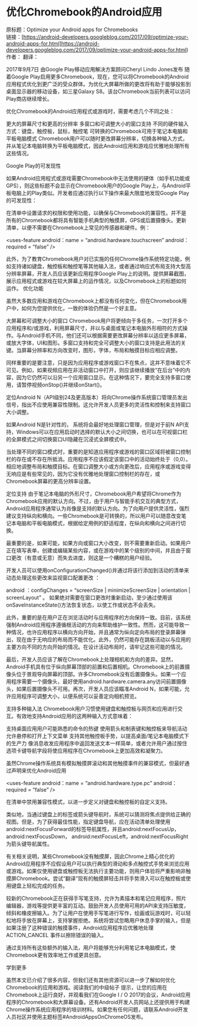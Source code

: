 # 优化Chromebook的Android应用

原标题：Optimize your Android apps for Chromebooks  
链接：[https://android-developers.googleblog.com/2017/09/optimize-your-android-apps-for.html]https://android-developers.googleblog.com/2017/09/optimize-your-android-apps-for.html)  
作者：
翻译：[]()  


2017年9月7日
由Google Play移动应用解决方案顾问Cheryl Lindo Jones发布
随着Google Play启用更多Chromebook，现在，您可以将Chromebook的Android应用程式优化到更广泛的受众群体。为优化大屏幕所做的更改将有助于能够投影到桌面显示器的移动设备，如三星Galaxy S8。该台Chromebook当前列表可以访问Play商店继续增长。

优化Chromebook的Android应用程式或游戏时，需要考虑几个不同之处：

更大的屏幕尺寸和更高的分辨率
多窗口和可调整大小的窗口支持
不同的硬件输入方式：键盘，触控板，鼠标，触控笔
可转换的Chromebook可用于笔记本电脑和平板电脑模式
Chromebook用户可以随时更改屏幕分辨率，切换各种输入方式，并从笔记本电脑转换为平板电脑模式，因此Android应用和游戏应优雅地处理所有这些情况。

Google Play的可发现性

如果Android应用程式或游戏需要Chromebook中无法使用的硬体（如手机功能或GPS），则这些标题不会显示在Chromebook用户的Google Play上，与Android平板电脑上的Play类似。开发者应通过执行以下操作来最大限度地发现Google Play的可发现性：

在清单中设置请求的权限和使用功能，以确保与Chromebook的兼容性。并不是所有的Chromebook都将具有智能手机典型的触摸屏，GPS或后置摄像头。更新清单，以便不需要在Chromebook上常见的传感器和硬件。例：

<uses-feature android：name = “android.hardware.touchscreen” android：required = “false” /> 
     
此外，为了教育Chromebook用户对已实施的任何Chrome操作系统特定功能，例如支持诸如键盘，触控板和触控笔等其他输入法，或者通过响应式布局支持大型高分辨率屏幕，开发人员应该更新应用程序Google Play上的说明。提供屏幕截图，展示应用程式或游戏在较大屏幕上的运作情况，以及Chromebook上的标题如何运作。
优化功能

虽然大多数应用和游戏在Chromebook上都没有任何变化，但在Chromebook用户中，如何为您提供优化，一致的体验仍然是一个好主意。

大屏幕和可调整大小的窗口
Chromebook用户将更倾向于多任务，一次打开多个应用程序和/或游戏，利用屏幕尺寸，并以与桌面或笔记本电脑外形相符的方式操作。与Android手机不同，他们还可以根据需要更改屏幕分辨率以适应更多屏幕，或放大字体，UI和图形。多窗口支持和完全可调整大小的窗口支持是此用法的关键。当屏幕分辨率和方向改变时，图形，字体，布局和触摸目标应相应调整。

同样重要的是要注意，只是因为应用程序或游戏窗口不在焦点，这并不意味着它不可见。例如，如果视频应用在非活动窗口中打开，则应该继续播放“在后台”中的内容，因为它仍然可以沿另一个应用窗口显示。在这种情况下，要完全支持多窗口使用，请暂停视频onStop()并继续onStart()。

定位Android N（API级别24及更高版本）将向Chrome操作系统窗口管理员发出信号，指出不应使用兼容性限制。这允许开发人员更多的灵活性和控制来支持窗口大小调整。


如果Android N是针对性的， 系统将会最好地处理窗口管理，但是对于前N API支持，Windows可以在应用启动时选择的默认大小之间切换，也可以在可视窗口栏的全屏模式之间切换窗口UI隐藏在沉浸式全屏模式中。

当处理不同的窗口模式时，重要的是知道应用程序或游戏的窗口区域将被窗口控制栏的存在或不存在所抵消。应用程序不应该假定该窗口中的活动始终处于（0,0）。相应地调整布局和触摸目标。在窗口调整大小或方向更改后，应用程序或游戏变得无响应是有些常见的，因为它没有优雅地处理窗口控制栏的存在，或Chromebook屏幕的更高分辨率设置。

定位支持
由于笔记本电脑的外形尺寸，Chromebook用户希望将Chrome作为Chromebook应用的默认方向。不过，由于用户与智能手机交互的典型方式，Android应用程序通常认为肖像是支持的默认方向。为了向用户提供灵活性，强烈建议支持纵向和横向。一些Chromebook是可转换的，所以用户可以随意改变笔记本电脑和平板电脑模式，根据给定用例的舒适程度，在纵向和横向之间进行切换。

最重要的是，如果可能，如果方向或窗口大小改变，则不需要重新启动。如果用户正在填写表单，创建或编辑某些内容，或在游戏中的某个级别的中间，并且由于窗口更改（有意或无意）而失去进度，则这是一个糟糕的用户经验。

开发人员可以使用onConfigurationChanged()并通过将该行添加到活动的清单来动态处理这些更改来监视窗口配置更改 ：

android ：configChanges = “screenSize | minimizeScreenSize | orientation | screenLayout” 。
如果绝对需要在窗口更改时重新启动，至少通过使用该onSaveInstanceState()方法恢复状态，以使工作或状态不会丢失。

此外，重要的是在用户正在浏览活动时与应用程序的方向保持一致。目前，该系统强制Android应用程序遵循根活动的方向来帮助维护一致性。然而，这可能导致一种情况，也许应用程序以横向方向开始，并且通常为纵向定向布局的登录屏幕弹出，现在由于无响应的布局而不能优化。此外，仍然可能存在跳板活动以与应用的主要方向不同的方向开始的情况。在设计活动布局时，请牢记这些可能的情况。

最后，开发人员应该了解在Chromebook上处理相机和方向的差异。显然，Android手机具有位于纵向屏幕顶部的前置和后置相机。Chromebook上的前置摄像头位于景观导向屏幕的顶部。许多Chromebook没有后置摄像头。如果一个应用程序需要一个摄像头，最好使用android.hardware.camera.any访问前置摄像头，如果后置摄像头不可用。再次，开发人员应该瞄准Android N，如果可能，允许应用程序可调整大小，以便系统可以妥善定向相机预览。

支持多种输入法
Chromebook用户习惯使用键盘和触控板与网页和应用进行交互。有效地支持Android应用的这两种输入方式意味着：

支持桌面应用用户可能熟悉的命令的热键
使用箭头和制表键和触控板来导航活动
允许悬停和打开上下文菜单
支持其他触控板手势，以提高桌面/笔记本电脑模式下的生产力
像消息收发应用程序中返回发送文本一样简单，或者允许用户通过按住选项卡键导航字段将使应用程序在Chromebook上更加高效和凝聚力。

虽然Chrome操作系统具有模拟触摸屏滚动和其他触摸事件的兼容模式，但最好通过声明来优化Android应用

<uses-feature android：name = “android.hardware.type.pc” android：required = “false” />
    
     
在清单中禁用兼容性模式，以进一步定义对键盘和触控板的自定义支持。

类似地，当通过键盘上的标签或箭头键导航时，系统可以猜测将焦点提供给正确的视图。但是，为了获得最佳性能，指定键盘导航，应在活动清单处理使用android:nextFocusForward的标签导航属性，并且android:nextFocusUp，android:nextFocusDown， android:nextFocusLeft，android:nextFocusRight为箭头键导航属性。

有关相关说明，某些Chromebook没有触摸屏，因此Chrome上精心优化的Android应用程序不应假设用户可以执行典型的滑动和多点触控式手势来浏览应用或游戏。如果仅使用键盘或触控板无法执行主要功能，则用户体验将严重影响非触摸屏Chromebook。尝试“翻译”现有的触摸屏轻击并将手势滑入可以在触控板或使用键盘上轻松完成的任务。

较新的Chromebook正在获得手写笔支持，允许为素描本和笔记应用程序，照片编辑器，游戏等提供更丰富的互动。鼓励开发人员使用可用的API来支持压敏度，倾斜和橡皮擦输入。为了让用户在使用手写笔进行写作，绘画或玩游戏时，可以轻松地将手放在屏幕上，支持掌握拒绝。系统将尝试忽略用户休息手掌的输入，但是如果注册了这种错误的触摸事件，Android应用程序应优雅地处理ACTION_CANCEL 事件以擦除错误的输入。

通过支持所有这些额外的输入法，用户将能够充分利用笔记本电脑模式，使Chromebook更有效率地工作或更具创意。

学到更多

虽然本文已介绍了很多内容，但我们还有其他资源可以进一步了解如何优化Chromebook的应用和游戏。阅读我们的中级帖子 提示，让您的应用在Chromebook上运行良好，并观看我们在Google I / O 2017的会议，Android应用程序的Chromebook和大屏幕设备。还有Android开发人员网站上还提供用于构建Chrome操作系统应用程序的培训材料。如果您有任何问题，请联系Android开发人员社区并使用主题标签#AndroidAppsOnChromeOS发布。